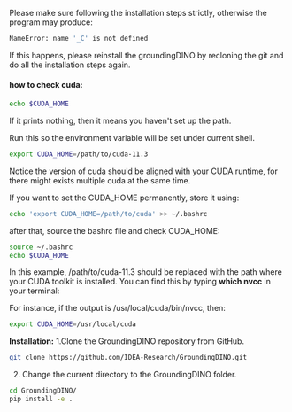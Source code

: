 Please make sure following the installation steps strictly, otherwise the program may produce: 
```bash
NameError: name '_C' is not defined
```

If this happens, please reinstall the groundingDINO by recloning the git and do all the installation steps again.

#### how to check cuda:
```bash
echo $CUDA_HOME
```
If it prints nothing, then it means you haven't set up the path.

Run this so the environment variable will be set under current shell. 
```bash
export CUDA_HOME=/path/to/cuda-11.3
```

Notice the version of cuda should be aligned with your CUDA runtime, for there might exists multiple cuda at the same time. 

If you want to set the CUDA_HOME permanently, store it using:

```bash
echo 'export CUDA_HOME=/path/to/cuda' >> ~/.bashrc
```
after that, source the bashrc file and check CUDA_HOME:
```bash
source ~/.bashrc
echo $CUDA_HOME
```

In this example, /path/to/cuda-11.3 should be replaced with the path where your CUDA toolkit is installed. You can find this by typing **which nvcc** in your terminal:

For instance, 
if the output is /usr/local/cuda/bin/nvcc, then:
```bash
export CUDA_HOME=/usr/local/cuda
```

**Installation:**
1.Clone the GroundingDINO repository from GitHub.
```bash
git clone https://github.com/IDEA-Research/GroundingDINO.git
```

2. Change the current directory to the GroundingDINO folder.

```bash
cd GroundingDINO/
pip install -e .
```

